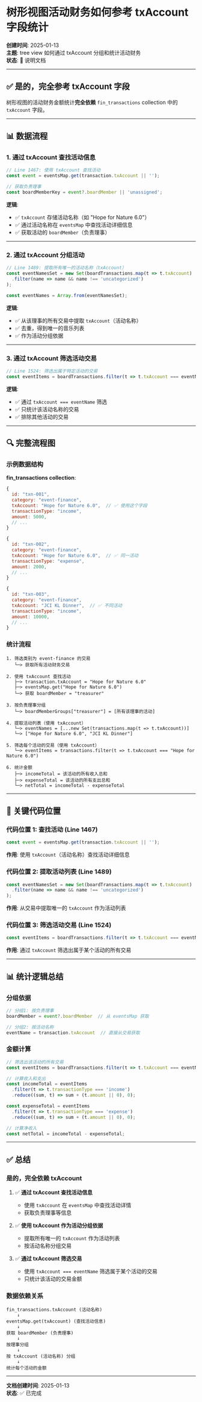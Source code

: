 # 树形视图活动财务如何参考 txAccount 字段统计

**创建时间**: 2025-01-13  
**主题**: tree view 如何通过 txAccount 分组和统计活动财务  
**状态**: 📖 说明文档

---

## ✅ 是的，完全参考 txAccount 字段

树形视图的活动财务金额统计**完全依赖** `fin_transactions` collection 中的 `txAccount` 字段。

---

## 📊 数据流程

### 1. 通过 txAccount 查找活动信息

```typescript
// Line 1467: 使用 txAccount 查找活动
const event = eventsMap.get(transaction.txAccount || '');

// 获取负责理事
const boardMemberKey = event?.boardMember || 'unassigned';
```

**逻辑**:
- ✅ `txAccount` 存储活动名称（如 "Hope for Nature 6.0"）
- ✅ 通过活动名称在 `eventsMap` 中查找活动详细信息
- ✅ 获取活动的 `boardMember`（负责理事）

---

### 2. 通过 txAccount 分组活动

```typescript
// Line 1489: 提取所有唯一的活动名称（txAccount）
const eventNamesSet = new Set(boardTransactions.map(t => t.txAccount)
  .filter(name => name && name !== 'uncategorized')
);

const eventNames = Array.from(eventNamesSet);
```

**逻辑**:
- ✅ 从该理事的所有交易中提取 `txAccount`（活动名称）
- ✅ 去重，得到唯一的音乐列表
- ✅ 作为活动分组依据

---

### 3. 通过 txAccount 筛选活动交易

```typescript
// Line 1524: 筛选出属于特定活动的交易
const eventItems = boardTransactions.filter(t => t.txAccount === eventName);
```

**逻辑**:
- ✅ 通过 `txAccount === eventName` 筛选
- ✅ 只统计该活动名称的交易
- ✅ 排除其他活动的交易

---

## 🔍 完整流程图

### 示例数据结构

**fin_transactions collection**:
```javascript
{
  id: "txn-001",
  category: "event-finance",
  txAccount: "Hope for Nature 6.0",  // ✅ 使用这个字段
  transactionType: "income",
  amount: 5000,
  // ...
}

{
  id: "txn-002",
  category: "event-finance",
  txAccount: "Hope for Nature 6.0",  // ✅ 同一活动
  transactionType: "expense",
  amount: 2000,
  // ...
}

{
  id: "txn-003",
  category: "event-finance",
  txAccount: "JCI KL Dinner",  // ✅ 不同活动
  transactionType: "income",
  amount: 10000,
  // ...
}
```

### 统计流程

```
1. 筛选类别为 event-finance 的交易
   └─> 获取所有活动财务交易

2. 使用 txAccount 查找活动
   ├─> transaction.txAccount = "Hope for Nature 6.0"
   ├─> eventsMap.get("Hope for Nature 6.0")
   └─> 获取 boardMember = "treasurer"

3. 按负责理事分组
   └─> boardMemberGroups["treasurer"] = [所有该理事的活动]

4. 提取活动列表（使用 txAccount）
   └─> eventNames = [...new Set(transactions.map(t => t.txAccount))]
   └─> ["Hope for Nature 6.0", "JCI KL Dinner"]

5. 筛选每个活动的交易（使用 txAccount）
   └─> eventItems = transactions.filter(t => t.txAccount === "Hope for Nature 6.0")

6. 统计金额
   ├─> incomeTotal = 该活动的所有收入总和
   ├─> expenseTotal = 该活动的所有支出总和
   └─> netTotal = incomeTotal - expenseTotal
```

---

## 🎯 关键代码位置

### 代码位置 1: 查找活动 (Line 1467)

```typescript
const event = eventsMap.get(transaction.txAccount || '');
```

**作用**: 使用 `txAccount`（活动名称）查找活动详细信息

### 代码位置 2: 提取活动列表 (Line 1489)

```typescript
const eventNamesSet = new Set(boardTransactions.map(t => t.txAccount)
  .filter(name => name && name !== 'uncategorized')
);
```

**作用**: 从交易中提取唯一的 `txAccount` 作为活动列表

### 代码位置 3: 筛选活动交易 (Line 1524)

```typescript
const eventItems = boardTransactions.filter(t => t.txAccount === eventName);
```

**作用**: 通过 `txAccount` 筛选出属于某个活动的所有交易

---

## 📊 统计逻辑总结

### 分组依据

```typescript
// 分组1: 按负责理事
boardMember = event?.boardMember  // 从 eventsMap 获取

// 分组2: 按活动名称
eventName = transaction.txAccount  // 直接从交易获取
```

### 金额计算

```typescript
// 筛选出该活动的所有交易
const eventItems = boardTransactions.filter(t => t.txAccount === eventName);

// 计算收入和支出
const incomeTotal = eventItems
  .filter(t => t.transactionType === 'income')
  .reduce((sum, t) => sum + (t.amount || 0), 0);

const expenseTotal = eventItems
  .filter(t => t.transactionType === 'expense')
  .reduce((sum, t) => sum + (t.amount || 0), 0);

// 计算净收入
const netTotal = incomeTotal - expenseTotal;
```

---

## ✅ 总结

### 是的，完全依赖 txAccount

1. ✅ **通过 txAccount 查找活动信息**
   - 使用 `txAccount` 在 `eventsMap` 中查找活动详情
   - 获取负责理事等信息

2. ✅ **使用 txAccount 作为活动分组依据**
   - 提取所有唯一的 `txAccount` 作为活动列表
   - 按活动名称分组交易

3. ✅ **通过 txAccount 筛选交易**
   - 使用 `txAccount === eventName` 筛选属于某个活动的交易
   - 只统计该活动的交易金额

### 数据依赖关系

```
fin_transactions.txAccount (活动名称)
    ↓
eventsMap.get(txAccount) (查找活动信息)
    ↓
获取 boardMember (负责理事)
    ↓
按理事分组
    ↓
按 txAccount (活动名称) 分组
    ↓
统计每个活动的金额
```

---

**文档创建时间**: 2025-01-13  
**状态**: ✅ 已完成

